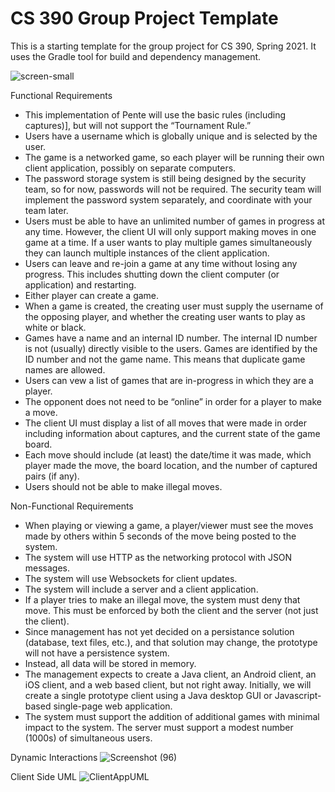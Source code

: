 # CS 390 Group Project Template

This is a starting template for the group project for CS 390, Spring 2021.
It uses the Gradle tool for build and dependency management.

![screen-small](https://user-images.githubusercontent.com/58790294/123349883-af2aac80-d50e-11eb-96e1-86e6cd1ff7a9.png)


Functional Requirements
  - This implementation of Pente will use the basic rules (including captures)], but will not support the “Tournament Rule.”
  - Users have a username which is globally unique and is selected by the user.
  - The game is a networked game, so each player will be running their own client application, possibly on separate computers.
  - The password storage system is still being designed by the security team, so for now, passwords will not be required. The security team will implement the password system separately, and coordinate with your team later.
  - Users must be able to have an unlimited number of games in progress at any time. However, the client UI will only support making moves in one game at a time. If a user wants to play multiple games simultaneously they can launch multiple instances of the client application.
  - Users can leave and re-join a game at any time without losing any progress. This includes shutting down the client computer (or application) and restarting.
  - Either player can create a game.
  - When a game is created, the creating user must supply the username of the opposing player, and whether the creating user wants to play as white or black.
  - Games have a name and an internal ID number. The internal ID number is not (usually) directly visible to the users. Games are identified by the ID number and not the game name. This means that duplicate game names are allowed.
  - Users can vew a list of games that are in-progress in which they are a player.
  - The opponent does not need to be “online” in order for a player to make a move.
  - The client UI must display a list of all moves that were made in order including information about captures, and the current state of the game board.
  - Each move should include (at least) the date/time it was made, which player made the move, the board location, and the number of captured pairs (if any).
  - Users should not be able to make illegal moves.

Non-Functional Requirements
  - When playing or viewing a game, a player/viewer must see the moves made by others within 5 seconds of the move being posted to the system.
  - The system will use HTTP as the networking protocol with JSON messages.
  - The system will use Websockets for client updates.
  - The system will include a server and a client application.
  - If a player tries to make an illegal move, the system must deny that move. This must be enforced by both the client and the server (not just the client).
  - Since management has not yet decided on a persistance solution (database, text files, etc.), and that solution may change, the prototype will not have a persistence system.
  - Instead, all data will be stored in memory.
  - The management expects to create a Java client, an Android client, an iOS client, and a web based client, but not right away. Initially, we will create a single prototype client using a Java desktop GUI or Javascript-based single-page web application.
  - The system must support the addition of additional games with minimal impact to the system.
The server must support a modest number (1000s) of simultaneous users.


Dynamic Interactions
![Screenshot (96)](https://user-images.githubusercontent.com/58790294/123349946-d41f1f80-d50e-11eb-98f5-d6e912ace477.png)


Client Side UML
![ClientAppUML](https://user-images.githubusercontent.com/58790294/123350003-f4e77500-d50e-11eb-816a-e5b6488c4ccd.png)

